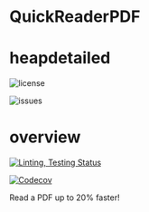 # QuickReaderPDF
# heapdetailed
![license](https://img.shields.io/badge/license-MIT-blue)

![issues](https://img.shields.io/github/issues/Sbhat92/QuickReaderPDF)
# overview

[![Linting, Testing Status](https://github.com/Sbhat92/QuickReaderPDF/actions/workflows/setup.yaml/badge.svg)](https://github.com/Sbhat92/QuickReaderPDF/actions/workflows/setup.yaml)

[![Codecov](https://codecov.io/gh/Sbhat92/QuickReaderPDF/branch/main/graph/badge.svg)](https://codecov.io/gh/Sbhat92/QuickReaderPDF)


Read a PDF up to 20% faster!
